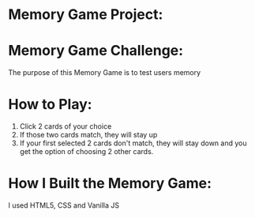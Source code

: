 # Memory Game Project: 

# Memory Game Challenge: 
The purpose of this Memory Game is to test users memory

# How to Play: 
1. Click 2 cards of your choice
2. If those two cards match, they will stay up
3. If your first selected 2 cards don't match, they will stay down and you get the option of choosing 2 other cards. 

# How I Built the Memory Game:

I used HTML5, CSS and Vanilla JS
